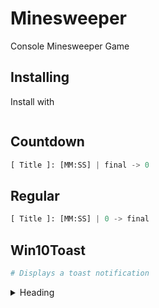 # Minesweeper
Console Minesweeper Game

## Installing

Install with 
```
```

## Countdown

```python
[ Title ]: [MM:SS] | final -> 0
```


## Regular

```python
[ Title ]: [MM:SS] | 0 -> final
```

## Win10Toast

```python
# Displays a toast notification
```

<details>
<summary>Heading</summary>

some detail
</details>

<!-- This is a test, no need to translate -->
